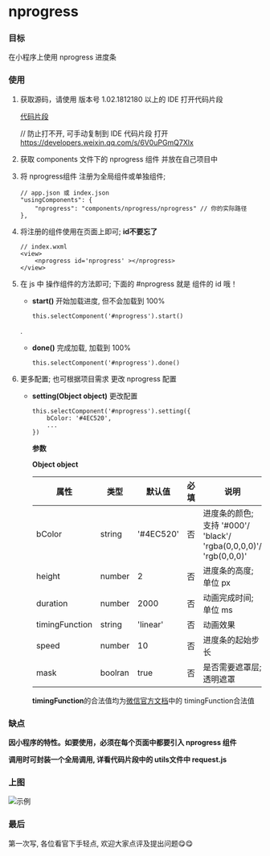 # nprogress


### 目标
在小程序上使用 nprogress 进度条

### 使用

1. 获取源码，请使用 版本号 1.02.1812180 以上的 IDE 打开代码片段
    
    [代码片段](https://developers.weixin.qq.com/s/6V0uPGmQ7Xlx)
    
    // 防止打不开, 可手动复制到 IDE 代码片段 打开
    https://developers.weixin.qq.com/s/6V0uPGmQ7Xlx

2. 获取 components 文件下的 nprogress 组件 并放在自己项目中

3. 将 nprogress组件 注册为全局组件或单独组件; 
    ```
    // app.json 或 index.json
    "usingComponents": {
        "nprogress": "components/nprogress/nprogress" // 你的实际路径
    },
    ```
4. 将注册的组件使用在页面上即可; **id不要忘了**
    ```
    // index.wxml
    <view>
        <nprogress id='nprogress' ></nprogress>
    </view>
    ```

5. 在 js 中 操作组件的方法即可; 下面的 #nprogress 就是 组件的 id 哦！
    - **start()** 开始加载进度, 但不会加载到 100%

        ```
        this.selectComponent('#nprogress').start()
        ```
    .

    - **done()** 完成加载, 加载到 100%

        ```
        this.selectComponent('#nprogress').done()
        ```
6. 更多配置; 也可根据项目需求 更改 nprogress 配置
    - **setting(Object object)** 更改配置
        ```
        this.selectComponent('#nprogress').setting({
            bColor: '#4EC520',
            ...
        })
        ```
        
        **参数**

        **Object object**

        属性   | 类型   | 默认值     | 必填| 说明
        ---            | ---    | ---       | --- | ---
        bColor         | string | '#4EC520' | 否  | 进度条的颜色; 支持 '#000'/ 'black'/ 'rgba(0,0,0,0)'/ 'rgb(0,0,0)' 
        height         | number | 2       | 否  | 进度条的高度; 单位 px
        duration       | number | 2000    | 否  | 动画完成时间; 单位 ms
        timingFunction | string | 'linear'| 否  | 动画效果
        speed          | number | 10      | 否  | 进度条的起始步长
        mask           | boolran| true    | 否  | 是否需要遮罩层; 透明遮罩


        **timingFunction**的合法值均为[微信官方文档](https://developers.weixin.qq.com/miniprogram/dev/api/ui/animation/wx.createAnimation.html)中的 timingFunction合法值

### 缺点

   **因小程序的特性。如要使用，必须在每个页面中都要引入 nprogress 组件**

   **调用时可封装一个全局调用, 详看代码片段中的 utils文件中 request.js**

### 上图
![示例](https://mmbiz.qpic.cn/mmbiz_gif/xoIzuYKVBOxTNibeibGPImU4OeVK2jeSRwsEbsTnOicLCTV20qsKJj6c3gicmhJ7tQV6fVt39CJpojxIlGdFKSm8QQ/0?wx_fmt=gif)

### 最后
第一次写, 各位看官下手轻点, 欢迎大家点评及提出问题😋😋
